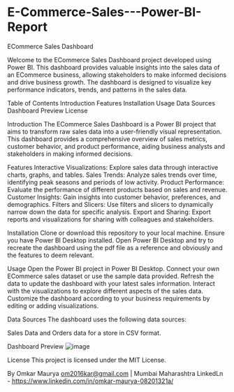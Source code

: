 # E-Commerce-Sales---Power-BI-Report

ECommerce Sales Dashboard

Welcome to the ECommerce Sales Dashboard project developed using Power BI. This dashboard provides valuable insights into the sales data of an ECommerce business, allowing stakeholders to make informed decisions and drive business growth. The dashboard is designed to visualize key performance indicators, trends, and patterns in the sales data.

Table of Contents
Introduction
Features
Installation
Usage
Data Sources
Dashboard Preview
License

Introduction
The ECommerce Sales Dashboard is a Power BI project that aims to transform raw sales data into a user-friendly visual representation. This dashboard provides a comprehensive overview of sales metrics, customer behavior, and product performance, aiding business analysts and stakeholders in making informed decisions.

Features
Interactive Visualizations: Explore sales data through interactive charts, graphs, and tables.
Sales Trends: Analyze sales trends over time, identifying peak seasons and periods of low activity.
Product Performance: Evaluate the performance of different products based on sales and revenue.
Customer Insights: Gain insights into customer behavior, preferences, and demographics.
Filters and Slicers: Use filters and slicers to dynamically narrow down the data for specific analysis.
Export and Sharing: Export reports and visualizations for sharing with colleagues and stakeholders.

Installation
Clone or download this repository to your local machine.
Ensure you have Power BI Desktop installed.
Open Power BI Desktop and try to recreate the dashboard using the pdf file as a reference and obviously and the features to deem  relevant.

Usage
Open the Power BI project in Power BI Desktop.
Connect your own ECommerce sales dataset or use the sample data provided.
Refresh the data to update the dashboard with your latest sales information.
Interact with the visualizations to explore different aspects of the sales data.
Customize the dashboard according to your business requirements by editing or adding visualizations.

Data Sources
The dashboard uses the following data sources:

Sales Data and Orders data for a store in CSV format.

Dashboard Preview
![image](https://github.com/Omkar5001/E-Commerce-Sales--Dashboard-Power-BI/assets/110991357/534035c8-a4f4-415e-89a2-c4004cbc22f7)


License
This project is licensed under the MIT License.

By Omkar Maurya
om2016kar@gmail.com | Mumbai Maharashtra 
LinkedLn - https://www.linkedin.com/in/omkar-maurya-08201321a/
